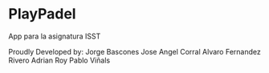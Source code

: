 # PlayPadel
App para la asignatura ISST 

Proudly Developed by:
      Jorge Bascones
      Jose Angel Corral
      Alvaro Fernandez Rivero
      Adrian Roy 
      Pablo Viñals
